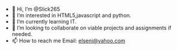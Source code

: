 - 👋 Hi, I’m @Slick265
- 👀 I’m interested in HTML5,javascript and python.
- 🌱 I’m currently learning IT.
- 💞️ I’m looking to collaborate on viable projects and assignments if needed.
- 📫 How to reach me Email: elseni@yahoo.com

<!---
Slick265/Slick265 is a ✨ special ✨ repository because its `README.md` (this file) appears on your GitHub profile.
You can click the Preview link to take a look at your changes.
--->
